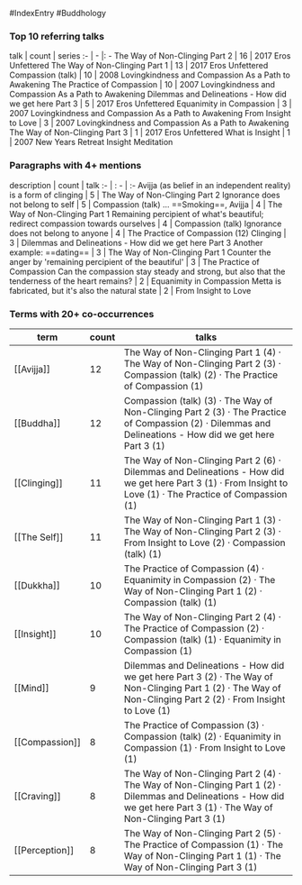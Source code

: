 #IndexEntry #Buddhology

### Top 10 referring talks
talk | count | series
:- | - |: -
<a data-href="The Way of Non-Clinging Part 2" class="internal-link">The Way of Non-Clinging Part 2</a> | 16 | <a data-href="2017 Eros Unfettered" class="internal-link">2017 Eros Unfettered</a>
<a data-href="The Way of Non-Clinging Part 1" class="internal-link">The Way of Non-Clinging Part 1</a> | 13 | <a data-href="2017 Eros Unfettered" class="internal-link">2017 Eros Unfettered</a>
<a data-href="Compassion (talk)" class="internal-link">Compassion (talk)</a> | 10 | <a data-href="2008 Lovingkindness and Compassion As a Path to Awakening" class="internal-link">2008 Lovingkindness and Compassion As a Path to Awakening</a>
<a data-href="The Practice of Compassion" class="internal-link">The Practice of Compassion</a> | 10 | <a data-href="2007 Lovingkindness and Compassion As a Path to Awakening" class="internal-link">2007 Lovingkindness and Compassion As a Path to Awakening</a>
<a data-href="Dilemmas and Delineations - How did we get here Part 3" class="internal-link">Dilemmas and Delineations - How did we get here Part 3</a> | 5 | <a data-href="2017 Eros Unfettered" class="internal-link">2017 Eros Unfettered</a>
<a data-href="Equanimity in Compassion" class="internal-link">Equanimity in Compassion</a> | 3 | <a data-href="2007 Lovingkindness and Compassion As a Path to Awakening" class="internal-link">2007 Lovingkindness and Compassion As a Path to Awakening</a>
<a data-href="From Insight to Love" class="internal-link">From Insight to Love</a> | 3 | <a data-href="2007 Lovingkindness and Compassion As a Path to Awakening" class="internal-link">2007 Lovingkindness and Compassion As a Path to Awakening</a>
<a data-href="The Way of Non-Clinging Part 3" class="internal-link">The Way of Non-Clinging Part 3</a> | 1 | <a data-href="2017 Eros Unfettered" class="internal-link">2017 Eros Unfettered</a>
<a data-href="What is Insight" class="internal-link">What is Insight</a> | 1 | <a data-href="2007 New Years Retreat Insight Meditation" class="internal-link">2007 New Years Retreat Insight Meditation</a>

### Paragraphs with 4+ mentions
description | count | talk
:- | : - | :-
<a aria-label-position="top" aria-label="The Way of Non-Clinging Part 2 > Avijja as belief in an independent reality is a form of clinging" data-href="The Way of Non-Clinging Part 2#Avijja as belief in an independent reality is a form of clinging" class="internal-link">Avijja (as belief in an independent reality) is a form of clinging</a> | 5 | <a data-href="The Way of Non-Clinging Part 2" class="internal-link">The Way of Non-Clinging Part 2</a>
<a aria-label-position="top" aria-label="Compassion (talk) > Ignorance does not belong to self" data-href="Compassion (talk)#Ignorance does not belong to self" class="internal-link">Ignorance does not belong to self</a> | 5 | <a data-href="Compassion (talk)" class="internal-link">Compassion (talk)</a>
<a aria-label-position="top" aria-label="The Way of Non-Clinging Part 1 >  Smoking Avijja" data-href="The Way of Non-Clinging Part 1# Smoking Avijja" class="internal-link">... ==Smoking==, Avijja</a> | 4 | <a data-href="The Way of Non-Clinging Part 1" class="internal-link">The Way of Non-Clinging Part 1</a>
<a aria-label-position="top" aria-label="Compassion (talk) > Remaining percipient of whats beautiful; redirect compassion towards ourselves" data-href="Compassion (talk)#Remaining percipient of what's beautiful; redirect compassion towards ourselves" class="internal-link">Remaining percipient of what&#x27;s beautiful; redirect compassion towards ourselves</a> | 4 | <a data-href="Compassion (talk)" class="internal-link">Compassion (talk)</a>
<a aria-label-position="top" aria-label="The Practice of Compassion > Ignorance does not belong to anyone" data-href="The Practice of Compassion#Ignorance does not belong to anyone" class="internal-link">Ignorance does not belong to anyone</a> | 4 | <a data-href="The Practice of Compassion" class="internal-link">The Practice of Compassion</a>
<a aria-label-position="top" aria-label="Dilemmas and Delineations - How did we get here Part 3 > 12 Clinging" data-href="Dilemmas and Delineations - How did we get here Part 3#12 Clinging" class="internal-link">(12) Clinging</a> | 3 | <a data-href="Dilemmas and Delineations - How did we get here Part 3" class="internal-link">Dilemmas and Delineations - How did we get here Part 3</a>
<a aria-label-position="top" aria-label="The Way of Non-Clinging Part 1 > Another example dating" data-href="The Way of Non-Clinging Part 1#Another example dating" class="internal-link">Another example: ==dating==</a> | 3 | <a data-href="The Way of Non-Clinging Part 1" class="internal-link">The Way of Non-Clinging Part 1</a>
<a aria-label-position="top" aria-label="The Practice of Compassion > Counter the anger by remaining percipient of the beautiful" data-href="The Practice of Compassion#Counter the anger by 'remaining percipient of the beautiful'" class="internal-link">Counter the anger by &#x27;remaining percipient of the beautiful&#x27;</a> | 3 | <a data-href="The Practice of Compassion" class="internal-link">The Practice of Compassion</a>
<a aria-label-position="top" aria-label="Equanimity in Compassion > Can the compassion stay steady and strong but also that the tenderness of the heart remains" data-href="Equanimity in Compassion#Can the compassion stay steady and strong but also that the tenderness of the heart remains" class="internal-link">Can the compassion stay steady and strong, but also that the tenderness of the heart remains?</a> | 2 | <a data-href="Equanimity in Compassion" class="internal-link">Equanimity in Compassion</a>
<a aria-label-position="top" aria-label="From Insight to Love > Metta is fabricated but its also the natural state" data-href="From Insight to Love#Metta is fabricated but it's also the natural state" class="internal-link">Metta is fabricated, but it&#x27;s also the natural state</a> | 2 | <a data-href="From Insight to Love" class="internal-link">From Insight to Love</a>

### Terms with 20+ co-occurrences
term | count | talks
-|-|-
[[Avijja]] | 12 | <span class="counts"><a data-href="The Way of Non-Clinging Part 1" class="internal-link">The Way of Non-Clinging Part 1</a> (4) · <a data-href="The Way of Non-Clinging Part 2" class="internal-link">The Way of Non-Clinging Part 2</a> (3) · <a data-href="Compassion (talk)" class="internal-link">Compassion (talk)</a> (2) · <a data-href="The Practice of Compassion" class="internal-link">The Practice of Compassion</a> (1)</span> 
[[Buddha]] | 12 | <span class="counts"><a data-href="Compassion (talk)" class="internal-link">Compassion (talk)</a> (3) · <a data-href="The Way of Non-Clinging Part 2" class="internal-link">The Way of Non-Clinging Part 2</a> (3) · <a data-href="The Practice of Compassion" class="internal-link">The Practice of Compassion</a> (2) · <a data-href="Dilemmas and Delineations - How did we get here Part 3" class="internal-link">Dilemmas and Delineations - How did we get here Part 3</a> (1)</span> 
[[Clinging]] | 11 | <span class="counts"><a data-href="The Way of Non-Clinging Part 2" class="internal-link">The Way of Non-Clinging Part 2</a> (6) · <a data-href="Dilemmas and Delineations - How did we get here Part 3" class="internal-link">Dilemmas and Delineations - How did we get here Part 3</a> (1) · <a data-href="From Insight to Love" class="internal-link">From Insight to Love</a> (1) · <a data-href="The Practice of Compassion" class="internal-link">The Practice of Compassion</a> (1)</span> 
[[The Self]] | 11 | <span class="counts"><a data-href="The Way of Non-Clinging Part 1" class="internal-link">The Way of Non-Clinging Part 1</a> (3) · <a data-href="The Way of Non-Clinging Part 2" class="internal-link">The Way of Non-Clinging Part 2</a> (3) · <a data-href="From Insight to Love" class="internal-link">From Insight to Love</a> (2) · <a data-href="Compassion (talk)" class="internal-link">Compassion (talk)</a> (1)</span> 
[[Dukkha]] | 10 | <span class="counts"><a data-href="The Practice of Compassion" class="internal-link">The Practice of Compassion</a> (4) · <a data-href="Equanimity in Compassion" class="internal-link">Equanimity in Compassion</a> (2) · <a data-href="The Way of Non-Clinging Part 1" class="internal-link">The Way of Non-Clinging Part 1</a> (2) · <a data-href="Compassion (talk)" class="internal-link">Compassion (talk)</a> (1)</span> 
[[Insight]] | 10 | <span class="counts"><a data-href="The Way of Non-Clinging Part 2" class="internal-link">The Way of Non-Clinging Part 2</a> (4) · <a data-href="The Practice of Compassion" class="internal-link">The Practice of Compassion</a> (2) · <a data-href="Compassion (talk)" class="internal-link">Compassion (talk)</a> (1) · <a data-href="Equanimity in Compassion" class="internal-link">Equanimity in Compassion</a> (1)</span> 
[[Mind]] | 9 | <span class="counts"><a data-href="Dilemmas and Delineations - How did we get here Part 3" class="internal-link">Dilemmas and Delineations - How did we get here Part 3</a> (2) · <a data-href="The Way of Non-Clinging Part 1" class="internal-link">The Way of Non-Clinging Part 1</a> (2) · <a data-href="The Way of Non-Clinging Part 2" class="internal-link">The Way of Non-Clinging Part 2</a> (2) · <a data-href="From Insight to Love" class="internal-link">From Insight to Love</a> (1)</span> 
[[Compassion]] | 8 | <span class="counts"><a data-href="The Practice of Compassion" class="internal-link">The Practice of Compassion</a> (3) · <a data-href="Compassion (talk)" class="internal-link">Compassion (talk)</a> (2) · <a data-href="Equanimity in Compassion" class="internal-link">Equanimity in Compassion</a> (1) · <a data-href="From Insight to Love" class="internal-link">From Insight to Love</a> (1)</span> 
[[Craving]] | 8 | <span class="counts"><a data-href="The Way of Non-Clinging Part 2" class="internal-link">The Way of Non-Clinging Part 2</a> (4) · <a data-href="The Way of Non-Clinging Part 1" class="internal-link">The Way of Non-Clinging Part 1</a> (2) · <a data-href="Dilemmas and Delineations - How did we get here Part 3" class="internal-link">Dilemmas and Delineations - How did we get here Part 3</a> (1) · <a data-href="The Way of Non-Clinging Part 3" class="internal-link">The Way of Non-Clinging Part 3</a> (1)</span> 
[[Perception]] | 8 | <span class="counts"><a data-href="The Way of Non-Clinging Part 2" class="internal-link">The Way of Non-Clinging Part 2</a> (5) · <a data-href="The Practice of Compassion" class="internal-link">The Practice of Compassion</a> (1) · <a data-href="The Way of Non-Clinging Part 1" class="internal-link">The Way of Non-Clinging Part 1</a> (1) · <a data-href="The Way of Non-Clinging Part 3" class="internal-link">The Way of Non-Clinging Part 3</a> (1)</span> 


